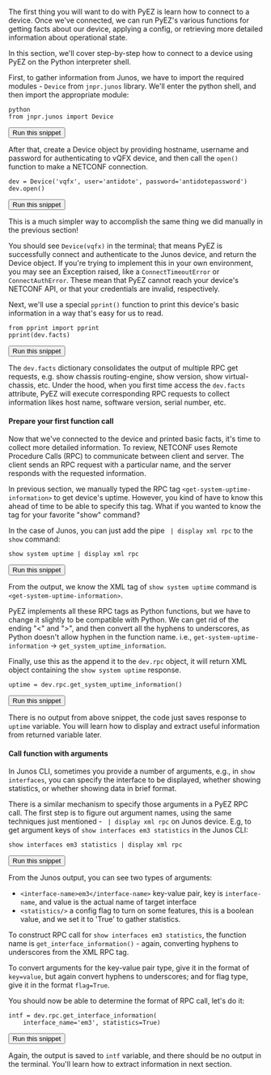 The first thing you will want to do with PyEZ is learn how to connect to a device. Once we've connected,
we can run PyEZ's various functions for getting facts about our device, applying a config, or retrieving more
detailed information about operational state.

In this section, we'll cover step-by-step how to connect to a device using PyEZ on the Python interpreter shell.

First, to gather information from Junos, we have to import the required modules - `Device` from `jnpr.junos` library.
We'll enter the python shell, and then import the appropriate module:

```
python
from jnpr.junos import Device
```
<button type="button" class="btn btn-primary btn-sm" onclick="runSnippetInTab('linux', this)">Run this snippet</button>

After that, create a Device object by providing hostname, username and password for authenticating to vQFX device, and then call the `open()` function to make a NETCONF connection.

```
dev = Device('vqfx', user='antidote', password='antidotepassword')
dev.open()
```
<button type="button" class="btn btn-primary btn-sm" onclick="runSnippetInTab('linux', this)">Run this snippet</button>

This is a much simpler way to accomplish the same thing we did manually in the previous section!

You should see `Device(vqfx)` in the terminal; that means PyEZ is successfully connect and authenticate to the Junos device, and return the Device object. If you're trying to implement this in your own environment, you may see an Exception raised, like a `ConnectTimeoutError` or `ConnectAuthError`. These mean that PyEZ cannot reach your device's NETCONF API, or that your credentials are invalid, respectively.

Next, we'll use a special `pprint()` function to print this device's basic information in a way that's easy for us to read.

```
from pprint import pprint
pprint(dev.facts)
```
<button type="button" class="btn btn-primary btn-sm" onclick="runSnippetInTab('linux', this)">Run this snippet</button>

The `dev.facts` dictionary consolidates the output of multiple RPC get requests, e.g. show chassis routing-engine, show version, show virtual-chassis, etc. Under the hood, when you first time access the `dev.facts` attribute, PyEZ will execute corresponding RPC requests to collect information likes host name, software version, serial number, etc. 

#### Prepare your first function call

Now that we've connected to the device and printed basic facts, it's time to collect more detailed information. To review, NETCONF uses Remote Procedure Calls (RPC) to communicate between client and server. The client sends an RPC request with a particular name, and the server responds with the requested information.

In previous section, we manually typed the RPC tag `<get-system-uptime-information>` to get device's uptime. However, you kind of have to know this ahead of time to be able to specify this tag. What if you wanted to know the tag for your favorite "show" command?

In the case of Junos, you can just add the pipe ` | display xml rpc` to the `show` command:

```
show system uptime | display xml rpc
```
<button type="button" class="btn btn-primary btn-sm" onclick="runSnippetInTab('vqfx', this)">Run this snippet</button>

From the output, we know the XML tag of `show system uptime` command is `<get-system-uptime-information>`.

PyEZ implements all these RPC tags as Python functions, but we have to change it slightly to be compatible with Python. We can get rid of the ending "<" and ">", and then convert all the hyphens to underscores, as Python doesn't allow hyphen in the function name. i.e., `get-system-uptime-information` -> `get_system_uptime_information`.

Finally, use this as the append it to the `dev.rpc` object, it will return XML object containing the `show system uptime` response.

```
uptime = dev.rpc.get_system_uptime_information()
```
<button type="button" class="btn btn-primary btn-sm" onclick="runSnippetInTab('linux', this)">Run this snippet</button>

There is no output from above snippet, the code just saves response to `uptime` variable. You will learn how to display and extract useful information from returned variable later.

#### Call function with arguments

In Junos CLI, sometimes you provide a number of arguments, e.g., in `show interfaces`, you can specify the interface to be displayed, whether showing statistics, or whether showing data in brief format.

There is a similar mechanism to specify those arguments in a PyEZ RPC call.  The first step is to figure out argument names, using the same techniques just mentioned - ` | display xml rpc` on Junos device. E.g, to get argument keys of `show interfaces em3 statistics` in the Junos CLI:

```
show interfaces em3 statistics | display xml rpc
```
<button type="button" class="btn btn-primary btn-sm" onclick="runSnippetInTab('vqfx', this)">Run this snippet</button>

From the Junos output, you can see two types of arguments:
  - `<interface-name>em3</interface-name>` key-value pair, key is `interface-name`, and value is the actual name of target interface
  - `<statistics/>` a config flag to turn on some features, this is a boolean value, and we set it to 'True' to gather statistics.

To construct RPC call for `show interfaces em3 statistics`, the function name is `get_interface_information()` - again, converting hyphens to underscores from the XML RPC tag.

To convert arguments for the key-value pair type, give it in the format of `key=value`, but again convert hyphens to underscores; and for flag type, give it in the format `flag=True`.

You should now be able to determine the format of RPC call, let's do it:

```
intf = dev.rpc.get_interface_information(
    interface_name='em3', statistics=True)
```
<button type="button" class="btn btn-primary btn-sm" onclick="runSnippetInTab('linux', this)">Run this snippet</button>

Again, the output is saved to `intf` variable, and there should be no output in the terminal. You'll learn how to extract information in next section.
